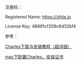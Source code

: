 注册码：

Registered Name: https://zhile.io

License Key: 48891cf209c6d32bf4



参考：

[Charles下载与安装教程（超详细）](https://blog.csdn.net/weixin_44722536/article/details/126409532)

[mac下配置Charles，安装证书](https://blog.csdn.net/windy135/article/details/79086270)